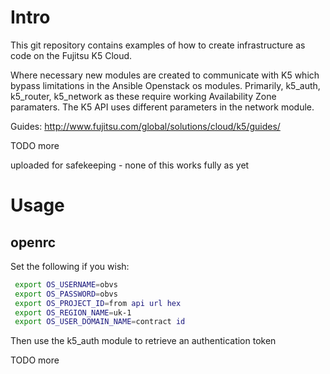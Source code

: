 # Intro

This git repository contains examples of how to create infrastructure as code on the Fujitsu K5 Cloud.

Where necessary new modules are created to communicate with K5 which bypass limitations in the Ansible Openstack os modules.
Primarily, k5_auth, k5_router, k5_network as these require working Availability Zone paramaters.  The K5 API uses different parameters in the network module.

Guides: http://www.fujitsu.com/global/solutions/cloud/k5/guides/ 



TODO more

uploaded for safekeeping - none of this works fully as yet


# Usage

## openrc

Set the following if you wish:
```bash
 export OS_USERNAME=obvs
 export OS_PASSWORD=obvs
 export OS_PROJECT_ID=from api url hex
 export OS_REGION_NAME=uk-1
 export OS_USER_DOMAIN_NAME=contract id
```

Then use the k5_auth module to retrieve an authentication token

TODO more

